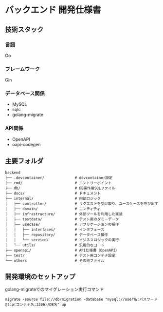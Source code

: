 # バックエンド 開発仕様書
## 技術スタック
### 言語
Go
### フレームワーク
Gin
### データベース関係
- MySQL
- sqlc
- golang-migrate
### API関係
- OpenAPI
- oapi-codegen
## 主要フォルダ
```
backend
├── .devcontainer/              # devcontainer設定
├── cmd/                        # エントリーポイント
├── db/                         # DB操作用SQLファイル
├── docs/                       # ドキュメント
├── internal/                   # 内部ロジック
│   ├── controller/             # リクエストを受け取り、ユースケースを呼び出す
│   ├── domain/                 # エンティティ
│   ├── infrastructure/         # 外部ツールを利用した実装
│   ├── testdata/               # テスト用のダミーデータ
│   ├── usecase/                # アプリケーションの操作
│   │   ├── interfases/         # インタフェース
│   │   ├── repository/         # データベース操作
│   │   └── service/            # ビジネスロジックの実行
│   └── utils/                  # 汎用的なコード
├── openapi/                    # API仕様書（OpenAPI）
├── test/                       # テスト用コンテナ設定
└── others                      # その他ファイル
```
## 開発環境のセットアップ
golang-migrateでのマイグレーション実行コマンド
```
migrate -source file://db/migration -database "mysql://user名:パスワード@tcp(コンテナ名:3306)/DB名" up
```
